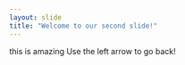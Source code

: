 ```yaml
---
layout: slide
title: "Welcome to our second slide!"
---
```

this is amazing
Use the left arrow to go back!
